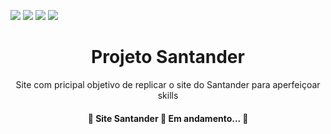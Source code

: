 <img src="https://img.shields.io/static/v1?label=Version&message=2.0&color=7B3FE4&style=for-the-badge&logo=polygon"/> <img src="https://img.shields.io/static/v1?label=HTML&message=Use&color=E34F26&style=for-the-badge&logo=html5"/> <img src="https://img.shields.io/static/v1?label=JavaScript&message=Use&color=ffff00&style=for-the-badge&logo=JavaScript"/>  <img src="https://img.shields.io/static/v1?label=CSS&message=Use&color=1572B6&style=for-the-badge&logo=css3"/> 

<h1 align="center">Projeto Santander</h1>
<p align="center">Site com pricipal objetivo de replicar o site do Santander para aperfeiçoar skills</p>

<h4 align="center"> 
	🚧  Site Santander 🚀 Em andamento... 🚧
</h4>
